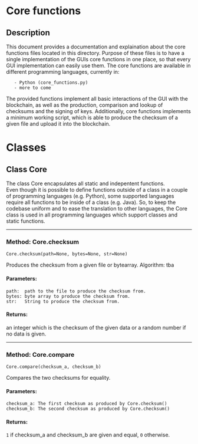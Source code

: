 # Core functions #

## Description ##

This document provides a documentation and explaination about the core functions files located in this directory.
Purpose of these files is to have a single implementation of the GUIs core functions in one place, so that every GUI implementation can easily use them. The core functions are available in different programming languages, currently in:

`    - Python (core_functions.py) `<br>
`    - more to come `

The provided functions implement all basic interactions of the GUI with the blockchain, as well as the production, comparison and lookup of checksums and the signing of keys. Additionally, core functions implements a minimum working script, which is able to produce the checksum of a given file and upload it into the blockchain.



# Classes #

## Class Core ##
The class Core encapsulates all static and indepentent functions.\
Even though it is possible to define functions outside of a class in a couple of programming languages (e.g. Python), some supported languages require all functions to be inside of a class (e.g. Java). So, to keep the codebase uniform and to ease the translation to other languages, the Core class is used in all programming languages which support classes and static functions.

---

### Method: Core.checksum ###
    Core.checksum(path=None, bytes=None, str=None)
Produces the checksum from a given file or bytearray. Algorithm: tba

#### Parameters: ####

    path:  path to the file to produce the checksum from.
    bytes: byte array to produce the checksum from.
    str:   String to produce the checksum from.

#### Returns: ####

an integer which is the checksum of the given data or a random number if no data is given.

---

### Method: Core.compare ###
    Core.compare(checksum_a, checksum_b)
Compares the two checksums for equality.

#### Parameters: ####

    checksum_a: The first checksum as produced by Core.checksum()
    checksum_b: The second checksum as produced by Core.checksum()

#### Returns: ####
`1` if checksum_a and checksum_b are given and equal, `0` otherwise.